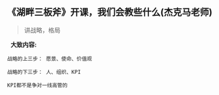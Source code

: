 ## 《湖畔三板斧》开课，我们会教些什么(杰克马老师)

> 讲战略，格局

&nbsp;&nbsp;**大致内容:**
```
战略的上三步： 愿景、使命、价值观

战略的下三步： 人、组织、KPI

KPI都不是争对一线高管的

```